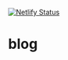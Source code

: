 [![Netlify Status](https://api.netlify.com/api/v1/badges/683dce02-36b7-46f9-8278-58c1b87851c1/deploy-status)](https://app.netlify.com/sites/youthful-archimedes-664c2f/deploys)

# blog
